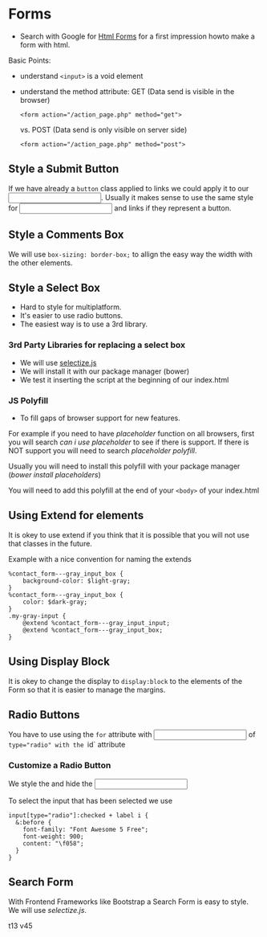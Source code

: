 # Forms

 - Search with Google for [Html Forms](https://www.google.com/search?q=html+forms) for a first impression howto make a form with html.

Basic Points:

 - understand `<input>` is a void element
 - understand the method attribute:
   GET (Data send is visible in the browser)
   ```
   <form action="/action_page.php" method="get">
   ```
  
   vs. POST (Data send is only visible on server side)
   ```
   <form action="/action_page.php" method="post"> 
   ``` 
   
## Style a Submit Button

If we have already a `button` class applied to links we could apply it to our <input>. Usually it makes sense to use the same style for <input> and links if they represent a button.

## Style a Comments Box

We will use `box-sizing: border-box;` to allign the easy way the width with the other elements.

## Style a Select Box

 - Hard to style for multiplatform.
 - It's easier to use radio buttons.
 - The easiest way is to use a 3rd library.

### 3rd Party Libraries for replacing a select box

 - We will use [selectize.js](http://selectize.github.io/selectize.js/)
 - We will install it with our package manager (bower)
 - We test it inserting the script at the beginning of our index.html


### JS Polyfill

 - To fill gaps of browser support for new features.

For example if you need to have *placeholder* function on all browsers, first you will search *can i use placeholder* to see if there is support. If there is NOT support you will need to search *placeholder polyfill*.

Usually you will need to install this polyfill with your package manager (*bower install placeholders*)

You will need to add this polyfill at the end of your `<body>` of your index.html

## Using Extend for elements

It is okey to use extend if you think that it is possible that you will not use that classes in the future.

Example with a nice convention for naming the extends

```(css)
%contact_form---gray_input_box {
    background-color: $light-gray;
}
%contact_form---gray_input_box {
    color: $dark-gray;
}
.my-gray-input {
    @extend %contact_form---gray_input_input;
    @extend %contact_form---gray_input_box;
}
```

## Using Display Block

It is okey to change the display to `display:block` to the elements of the Form so that it is easier to manage the margins.

## Radio Buttons

You have to use <label> using the `for` attribute with <input> of `type="radio" with the `id` attribute

### Customize a Radio Button

We style the <label> and hide the <input>

To select the input that has been selected we use

```
input[type="radio"]:checked + label i {
  &:before {
    font-family: "Font Awesome 5 Free";
    font-weight: 900;
    content: "\f058";
  }
}

```

## Search Form

With Frontend Frameworks like Bootstrap a Search Form is easy to style. We will use *selectize.js*.


t13 
v45
